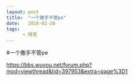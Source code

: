 ```yaml
---
layout: post
title:  "一个撒手不管pe"
date:   2018-02-28
tags:
      - 随笔
---
```


#一个撒手不管pe


https://bbs.wuyou.net/forum.php?mod=viewthread&tid=397953&extra=page%3D1





